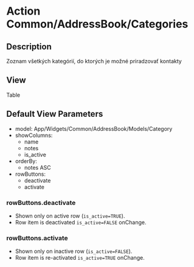 # Action Common/AddressBook/Categories

## Description

Zoznam všetkých kategórií, do ktorých je možné priradzovať kontakty

## View

Table

## Default View Parameters

* model: App/Widgets/Common/AddressBook/Models/Category
* showColumns:
  * name
  * notes
  * is_active
* orderBy: 
  * notes ASC
* rowButtons:
  * deactivate
  * activate

### rowButtons.deactivate
* Shown only on active row (`is_active=TRUE`).
* Row item is deactivated `is_active=FALSE` onChange.

### rowButtons.activate
* Shown only on inactive row (`is_active=FALSE`).
* Row item is re-activated `is_active=TRUE` onChange.

